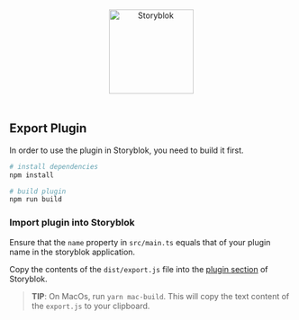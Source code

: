 <p align="center">
  <a href="https://www.storyblok.com/" rel="noopener">
 <img width=150px src="https://a.storyblok.com/f/51376/3856x824/fea44d52a9/colored-full.png" alt="Storyblok" style="display:inline-block;margin:20px;"></a>
</p>

## Export Plugin

In order to use the plugin in Storyblok, you need to build it first.

```bash
# install dependencies
npm install

# build plugin
npm run build
```

### Import plugin into Storyblok

Ensure that the `name` property in `src/main.ts` equals that of your plugin name in the storyblok application.

Copy the contents of the `dist/export.js` file into the [plugin section](https://app.storyblok.com/#!/me/plugins) of Storyblok.

> **TIP**: On MacOs, run `yarn mac-build`. This will copy the text content of the `export.js` to your clipboard.
